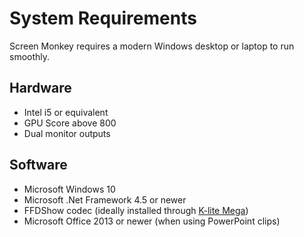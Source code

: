 # System Requirements
Screen Monkey requires a modern Windows desktop or laptop to run smoothly.

## Hardware
- Intel i5 or equivalent
- GPU Score above 800
- Dual monitor outputs

## Software
- Microsoft Windows 10
- Microsoft .Net Framework 4.5 or newer
- FFDShow codec (ideally installed through [K-lite Mega](codecguide.com/download_kl.htm))
- Microsoft Office 2013 or newer (when using PowerPoint clips)
